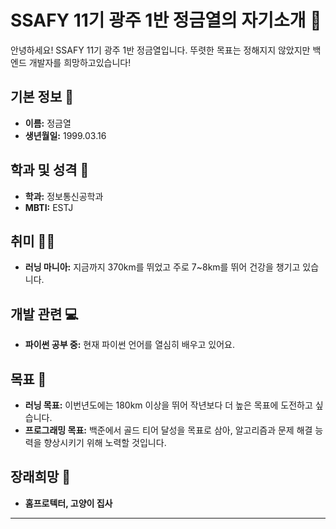 # SSAFY 11기 광주 1반 정금열의 자기소개 🚀

안녕하세요! SSAFY 11기 광주 1반 정금열입니다.
뚜렷한 목표는 정해지지 않았지만 백엔드 개발자를 희망하고있습니다!

## 기본 정보 🌟
- **이름:** 정금열
- **생년월일:** 1999.03.16

## 학과 및 성격 📘
- **학과:** 정보통신공학과
- **MBTI:** ESTJ

## 취미 🏃‍♂️
- **러닝 마니아:** 지금까지 370km를 뛰었고 주로 7~8km를 뛰어 건강을 챙기고 있습니다.

## 개발 관련 💻
- **파이썬 공부 중:** 현재 파이썬 언어를 열심히 배우고 있어요.

## 목표 🎯
- **러닝 목표:** 이번년도에는 180km 이상을 뛰어 작년보다 더 높은 목표에 도전하고 싶습니다. 
- **프로그래밍 목표:** 백준에서 골드 티어 달성을 목표로 삼아, 알고리즘과 문제 해결 능력을 향상시키기 위해 노력할 것입니다. 

## 장래희망 🌈
- **홈프로텍터, 고양이 집사**

-------
